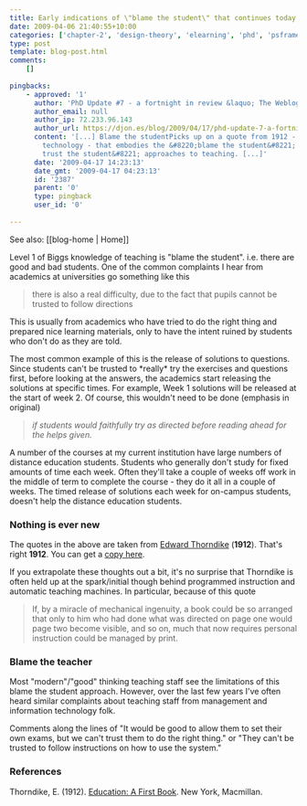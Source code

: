 ```yaml
---
title: Early indications of \"blame the student\" that continues today
date: 2009-04-06 21:40:55+10:00
categories: ['chapter-2', 'design-theory', 'elearning', 'phd', 'psframework', 'thesis']
type: post
template: blog-post.html
comments:
    []
    
pingbacks:
    - approved: '1'
      author: 'PhD Update #7 - a fortnight in review &laquo; The Weblog of (a) David Jones'
      author_email: null
      author_ip: 72.233.96.143
      author_url: https://djon.es/blog/2009/04/17/phd-update-7-a-fortnight-in-review/
      content: '[...] Blame the studentPicks up on a quote from 1912 - early days of educational
        technology - that embodies the &#8220;blame the student&#8221; or &#8220;can&#8217;t
        trust the student&#8221; approaches to teaching. [...]'
      date: '2009-04-17 14:23:13'
      date_gmt: '2009-04-17 04:23:13'
      id: '2387'
      parent: '0'
      type: pingback
      user_id: '0'
    
---
```


See also: [[blog-home | Home]]

Level 1 of Biggs knowledge of teaching is "blame the student". i.e. there are good and bad students. One of the common complaints I hear from academics at universities go something like this

> there is also a real difficulty, due to the fact that pupils cannot be trusted to follow directions

This is usually from academics who have tried to do the right thing and prepared nice learning materials, only to have the intent ruined by students who don't do as they are told.

The most common example of this is the release of solutions to questions. Since students can't be trusted to \*really\* try the exercises and questions first, before looking at the answers, the academics start releasing the solutions at specific times. For example, Week 1 solutions will be released at the start of week 2. Of course, this wouldn't need to be done (emphasis in original)

> _if students would faithfully try as directed before reading ahead for the helps given._

A number of the courses at my current institution have large numbers of distance education students. Students who generally don't study for fixed amounts of time each week. Often they'll take a couple of weeks off work in the middle of term to complete the course - they do it all in a couple of weeks. The timed release of solutions each week for on-campus students, doesn't help the distance education students.

### Nothing is ever new

The quotes in the above are taken from [Edward Thorndike](http://en.wikipedia.org/wiki/Edward_Thorndike) (**1912**). That's right **1912**. You can get a [copy here](http://www.archive.org/details/educationafirstb013883mbp).

If you extrapolate these thoughts out a bit, it's no surprise that Thorndike is often held up at the spark/initial though behind programmed instruction and automatic teaching machines. In particular, because of this quote

> If, by a miracle of mechanical ingenuity, a book could be so arranged that only to him who had done what was directed on page one would page two become visible, and so on, much that now requires personal instruction could be managed by print.

### Blame the teacher

Most "modern"/"good" thinking teaching staff see the limitations of this blame the student approach. However, over the last few years I've often heard similar complaints about teaching staff from management and information technology folk.

Comments along the lines of "It would be good to allow them to set their own exams, but we can't trust them to do the right thing." or "They can't be trusted to follow instructions on how to use the system."

### References

Thorndike, E. (1912). [Education: A First Book](http://www.archive.org/details/educationafirstb013883mbp). New York, Macmillan.